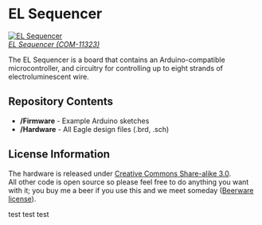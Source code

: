 EL Sequencer
============
[![EL Sequencer](https://dlnmh9ip6v2uc.cloudfront.net/images/products/1/1/3/2/3/11323-01a_medium.jpg)  
*EL Sequencer (COM-11323)*](https://www.sparkfun.com/products/11323)

The EL Sequencer is a board that contains an Arduino-compatible microcontroller, 
and circuitry for controlling up to eight strands of electroluminescent wire.

Repository Contents
-------------------
* **/Firmware** - Example Arduino sketches
* **/Hardware** - All Eagle design files (.brd, .sch)

License Information
-------------------
The hardware is released under [Creative Commons Share-alike 3.0](http://creativecommons.org/licenses/by-sa/3.0/).  
All other code is open source so please feel free to do anything you want with it; 
you buy me a beer if you use this and we meet someday ([Beerware license](http://en.wikipedia.org/wiki/Beerware)).


test test test

